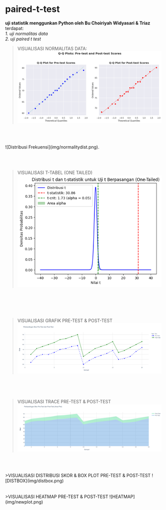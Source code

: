 # paired-t-test
**uji statistik menggunkan Python oleh Bu Choiriyah Widyasari & Triaz**
<br>
terdapat:<br>
*1. uji normalitas data* <br>
*2. uji paired t test*
<br>

>VISUALISASI NORMALITAS DATA:
![Distribusi Frekuensi](img/qqnormality.png)
<br>
<br>
<br>
![Distribusi Frekuensi](img/normalitydist.png).
<br>
<br>
<br>
<br>

>VISUALISASI T-TABEL (ONE TAILED)
![one tailed](img/onetailed.png)
<br>
<br>
<br>
<br>

>VISUALISASI GRAFIK PRE-TEST & POST-TEST
![GRAFIK](img/grafik.png)
<br>
<br>
<br>

>VISUALISASI TRACE PRE-TEST & POST-TEST
![TRACE](img/trace.png)
<br>
<br>
<br>
>VISUALISASI DISTRIBUSI SKOR & BOX PLOT PRE-TEST & POST-TEST
![DISTBOX](img/distbox.png)
<br>
<br>
<br>
>VISUALISASI HEATMAP PRE-TEST & POST-TEST
![HEATMAP](img/newplot.png)
